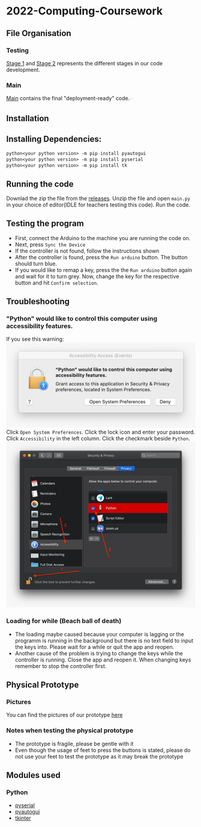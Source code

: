 # 2022-Computing-Coursework

## File Organisation
### Testing
[Stage 1](https://github.com/Shanjiith-Pranov/2022-Computing-Coursework/tree/main/Testing/Stage%201) and [Stage 2](https://github.com/Shanjiith-Pranov/2022-Computing-Coursework/tree/main/Testing/Stage%202) represents the different stages in our code development.
### Main 
[Main]() contains the final "deployment-ready" code.<sub><sup><sub><sup><sub><sup><sub><sup><sub><sup><sub><sup><sub><sup><sub><sup>_What else did you expect?_</sup></sub></sup></sub></sup></sub></sup></sub></sup></sub></sup></sub></sup></sub></sup></sub>

## Installation
## Installing Dependencies:
```
python<your python version> -m pip install pyautogui
python<your python version> -m pip install pyserial
python<your python version> -m pip install tk
```
## Running the code
Downlad the zip the file from the [releases](https://github.com/Shanjiith-Pranov/2022-Computing-Coursework/releases/new). Unzip the file and open `main.py` in your choice of editor(IDLE for teachers testing this code). Run the code.
## Testing the program
- First, connect the Arduino to the machine you are running the code on.
- Next, press `Sync the Device`
- If the controller is not found, follow the instructions shown
- After the controller is found, press the `Run arduino` button. The button should turn blue.
- If you would like to remap a key, press the the `Run arduino` button again and wait for it to turn grey. Now, change the key for the respective button and hit `Confirm selection`.
## Troubleshooting
### "Python" would like to control this computer using accessibility features.
If you see this warning: ![](https://github.com/Shanjiith-Pranov/2022-Computing-Coursework/blob/main/warning.jpg)
Click `Open System Preferences`. Click the lock icon and enter your password. Click `Accessibility` in the left column. Click the checkmark beside `Python`.
![](https://github.com/Shanjiith-Pranov/2022-Computing-Coursework/blob/main/system_preferences.jpg)
### Loading for while (Beach ball of death)
- The loading maybe caused because your computer is lagging or the programm is running in the background but there is no text field to input the keys into. Please wait for a while or quit the app and reopen. 
- Another cause of the problem is trying to change the keys while the controller is running. Close the app and reopen it. When changing keys remember to stop the controller first.

## Physical Prototype
### Pictures
You can find the pictures of our prototype [here](https://github.com/Shanjiith-Pranov/2022-Computing-Coursework/tree/main/Prototype%20pictures)
### Notes when testing the physical prototype
- The prototype is fragile, please be gentle with it
- Even though the usage of feet to press the buttons is stated, please do not use your feet to test the prototype as it may break the prototype

## Modules used
### Python
- [pyserial](https://github.com/pyserial/pyserial)
- [pyautogui](https://github.com/asweigart/pyautogui)
- [tkinter](https://docs.python.org/3/library/tk.html)

